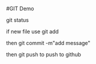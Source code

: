#GIT Demo

git status

if new file use git add

then git commit -m"add message"

then git push to push to github
